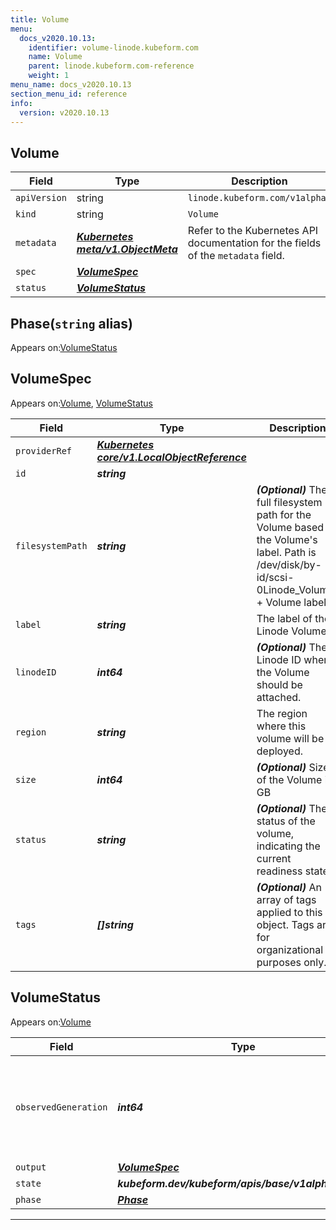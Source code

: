 ```yaml
---
title: Volume
menu:
  docs_v2020.10.13:
    identifier: volume-linode.kubeform.com
    name: Volume
    parent: linode.kubeform.com-reference
    weight: 1
menu_name: docs_v2020.10.13
section_menu_id: reference
info:
  version: v2020.10.13
---
```


## Volume
| Field | Type | Description |
| ------ | ----- | ----------- |
| `apiVersion` | string | `linode.kubeform.com/v1alpha1` |
|    `kind` | string | `Volume` |
| `metadata` | ***[Kubernetes meta/v1.ObjectMeta](https://kubernetes.io/docs/reference/generated/kubernetes-api/v1.13/#objectmeta-v1-meta)***|Refer to the Kubernetes API documentation for the fields of the `metadata` field.|
| `spec` | ***[VolumeSpec](#volumespec)***||
| `status` | ***[VolumeStatus](#volumestatus)***||
## Phase(`string` alias)

Appears on:[VolumeStatus](#volumestatus)

## VolumeSpec

Appears on:[Volume](#volume), [VolumeStatus](#volumestatus)

| Field | Type | Description |
| ------ | ----- | ----------- |
| `providerRef` | ***[Kubernetes core/v1.LocalObjectReference](https://kubernetes.io/docs/reference/generated/kubernetes-api/v1.13/#localobjectreference-v1-core)***||
| `id` | ***string***||
| `filesystemPath` | ***string***| ***(Optional)*** The full filesystem path for the Volume based on the Volume's label. Path is /dev/disk/by-id/scsi-0Linode_Volume_ + Volume label.|
| `label` | ***string***|The label of the Linode Volume.|
| `linodeID` | ***int64***| ***(Optional)*** The Linode ID where the Volume should be attached.|
| `region` | ***string***|The region where this volume will be deployed.|
| `size` | ***int64***| ***(Optional)*** Size of the Volume in GB|
| `status` | ***string***| ***(Optional)*** The status of the volume, indicating the current readiness state.|
| `tags` | ***[]string***| ***(Optional)*** An array of tags applied to this object. Tags are for organizational purposes only.|
## VolumeStatus

Appears on:[Volume](#volume)

| Field | Type | Description |
| ------ | ----- | ----------- |
| `observedGeneration` | ***int64***| ***(Optional)*** Resource generation, which is updated on mutation by the API Server.|
| `output` | ***[VolumeSpec](#volumespec)***| ***(Optional)*** |
| `state` | ***kubeform.dev/kubeform/apis/base/v1alpha1.State***| ***(Optional)*** |
| `phase` | ***[Phase](#phase)***| ***(Optional)*** |
---
